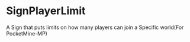 SignPlayerLimit
===============

A Sign that puts limits on how many players can join a Specific world(For PocketMine-MP)
